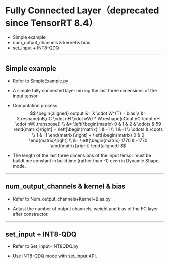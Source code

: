 # Fully Connected Layer（deprecated since TensorRT 8.4）

+ Simple example
+ num_output_channels & kernel & bias
+ set_input + INT8-QDQ

---

## Simple example

+ Refer to SimpleExample.py

+ A simple fully connected layer mixing the last three dimensions of the input tensor.

+ Computation process
$$
\begin{aligned}
output &= X \cdot W^{T} + bias \\
    &= X.reshape(nB,nC \cdot nH \cdot nW) * W.reshape(nCout,nC \cdot nH \cdot nW).transpose() \\
    &= \left[\begin{matrix} 0 & 1 & 2 & \cdots & 59 \end{matrix}\right] +
       \left[\begin{matrix} 1 & -1 \\ 1 & -1 \\ \cdots & \cdots \\ 1 & -1 \end{matrix}\right] +
       \left[\begin{matrix} 0 & 0 \end{matrix}\right] \\
    &= \left[\begin{matrix} 1770 & -1770 \end{matrix}\right]
\end{aligned}
$$

+ The length of the last three dimensions of the input tensor must be buildtime constant in buildtime (rather than -1) even in Dynamic Shape mode.

---

## num_output_channels & kernel & bias

+ Refer to Num_output_channels+Kernel+Bias.py

+ Adjust the number of output channels, weight and bias of the FC layer after constructor.

---

## set_input + INT8-QDQ

+ Refer to Set_input+INT8QDQ.py

+ Use INT8-QDQ mode with set_input API.
